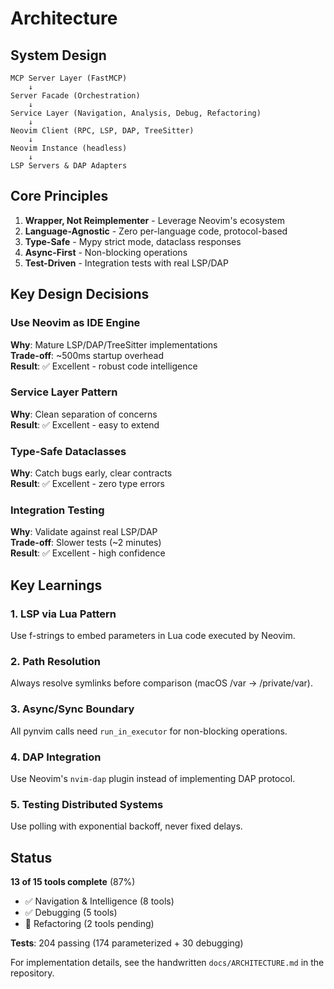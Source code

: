# Architecture

## System Design

```
MCP Server Layer (FastMCP)
    ↓
Server Facade (Orchestration)
    ↓
Service Layer (Navigation, Analysis, Debug, Refactoring)
    ↓
Neovim Client (RPC, LSP, DAP, TreeSitter)
    ↓
Neovim Instance (headless)
    ↓
LSP Servers & DAP Adapters
```

## Core Principles

1. **Wrapper, Not Reimplementer** - Leverage Neovim's ecosystem
2. **Language-Agnostic** - Zero per-language code, protocol-based
3. **Type-Safe** - Mypy strict mode, dataclass responses
4. **Async-First** - Non-blocking operations
5. **Test-Driven** - Integration tests with real LSP/DAP

## Key Design Decisions

### Use Neovim as IDE Engine

**Why**: Mature LSP/DAP/TreeSitter implementations  
**Trade-off**: ~500ms startup overhead  
**Result**: ✅ Excellent - robust code intelligence

### Service Layer Pattern

**Why**: Clean separation of concerns  
**Result**: ✅ Excellent - easy to extend

### Type-Safe Dataclasses

**Why**: Catch bugs early, clear contracts  
**Result**: ✅ Excellent - zero type errors

### Integration Testing

**Why**: Validate against real LSP/DAP  
**Trade-off**: Slower tests (~2 minutes)  
**Result**: ✅ Excellent - high confidence

## Key Learnings

### 1. LSP via Lua Pattern

Use f-strings to embed parameters in Lua code executed by Neovim.

### 2. Path Resolution

Always resolve symlinks before comparison (macOS /var → /private/var).

### 3. Async/Sync Boundary

All pynvim calls need `run_in_executor` for non-blocking operations.

### 4. DAP Integration

Use Neovim's `nvim-dap` plugin instead of implementing DAP protocol.

### 5. Testing Distributed Systems

Use polling with exponential backoff, never fixed delays.

## Status

**13 of 15 tools complete** (87%)

- ✅ Navigation & Intelligence (8 tools)
- ✅ Debugging (5 tools)
- 🚧 Refactoring (2 tools pending)

**Tests**: 204 passing (174 parameterized + 30 debugging)

For implementation details, see the handwritten `docs/ARCHITECTURE.md` in the repository.

